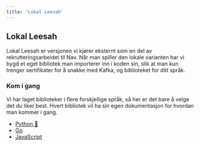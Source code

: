 ```yaml
---
title: 'Lokal Leesah'
---
```


## Lokal Leesah

Lokal Leesah er versjonen vi kjører eksternt som en del av rekrutteringsarbeidet til Nav.
Når man spiller den lokale varianten har vi bygd et eget bibliotek man importerer inn i koden sin,
slik at man kun trenger sertifikater for å snakke med Kafka, og biblioteket for ditt språk.

### Kom i gang

Vi har laget biblioteker i flere forskjellige språk, så her er det bare å velge det du liker best.
Hvert bibliotek vil ha sin egen dokumentasjon for hvordan man kommer i gang.

- [Python 🐍](https://pypi.org/project/leesah-game/)
- [Go](https://pkg.go.dev/github.com/navikt/go-leesah)
- [JavaScript](https://www.npmjs.com/package/@navikt/leesah-game)


